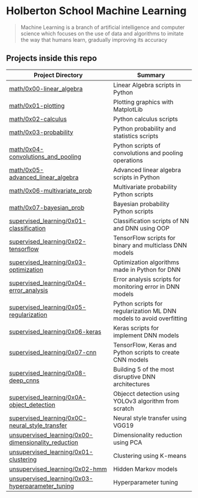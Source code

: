 # Holberton School Machine Learning

> Machine Learning is a branch of artificial intelligence and computer science which focuses on the use of data and algorithms to imitate the way that humans learn, gradually improving its accuracy

## Projects inside this repo

| Project Directory| Summary |
| ------------------------------------|----|
| [math/0x00-linear_algebra](https://github.com/jhonaRiver/holbertonschool-machine_learning/tree/master/math/0x00-linear_algebra)| Linear Algebra scripts in Python |
| [math/0x01-plotting](https://github.com/jhonaRiver/holbertonschool-machine_learning/tree/master/math/0x01-plotting)| Plotting graphics with MatplotLib|
| [math/0x02-calculus](https://github.com/jhonaRiver/holbertonschool-machine_learning/tree/master/math/0x01-plotting)| Python calculus scripts|
| [math/0x03-probability](https://github.com/jhonaRiver/holbertonschool-machine_learning/tree/master/math/0x03-probability)| Python probability and statistics scripts|
| [math/0x04-convolutions_and_pooling](https://github.com/jhonaRiver/holbertonschool-machine_learning/tree/master/math/0x04-convolutions_and_pooling)| Python scripts of convolutions and pooling operations|
| [math/0x05-advanced_linear_algebra](https://github.com/jhonaRiver/holbertonschool-machine_learning/tree/master/math/0x05-advanced_linear_algebra)| Advanced linear algebra scripts in Python|
| [math/0x06-multivariate_prob](https://github.com/jhonaRiver/holbertonschool-machine_learning/tree/master/math/0x06-multivariate_prob)| Multivariate probability Python scripts|
| [math/0x07-bayesian_prob](https://github.com/jhonaRiver/holbertonschool-machine_learning/tree/master/math/0x07-bayesian_prob)| Bayesian probability Python scripts|
| [supervised_learning/0x01-classification](https://github.com/jhonaRiver/holbertonschool-machine_learning/tree/master/supervised_learning/0x01-classification)| Classification scripts of NN and DNN using OOP|
| [supervised_learning/0x02-tensorflow](https://github.com/jhonaRiver/holbertonschool-machine_learning/tree/master/supervised_learning/0x02-tensorflow)| TensorFlow scripts for binary and multiclass DNN models|
| [supervised_learning/0x03-optimization](https://github.com/jhonaRiver/holbertonschool-machine_learning/tree/master/supervised_learning/0x03-optimization)| Optimization algorithms made in Python for DNN|
| [supervised_learning/0x04-error_analysis](https://github.com/jhonaRiver/holbertonschool-machine_learning/tree/master/supervised_learning/0x04-error_analysis)| Error analysis scripts for monitoring error in DNN models|
| [supervised_learning/0x05-regularization](https://github.com/jhonaRiver/holbertonschool-machine_learning/tree/master/supervised_learning/0x05-regularization)| Python scripts for regularization ML DNN models to avoid overfitting|
| [supervised_learning/0x06-keras](https://github.com/jhonaRiver/holbertonschool-machine_learning/tree/master/supervised_learning/0x06-keras)| Keras scripts for implement DNN models|
| [supervised_learning/0x07-cnn](https://github.com/jhonaRiver/holbertonschool-machine_learning/tree/master/supervised_learning/0x07-cnn)| TensorFlow, Keras and Python scripts to create CNN models|
| [supervised_learning/0x08-deep_cnns](https://github.com/jhonaRiver/holbertonschool-machine_learning/tree/master/supervised_learning/0x08-deep_cnns)| Building 5 of the most disruptive DNN architectures|
| [supervised_learning/0x0A-object_detection](https://github.com/jhonaRiver/holbertonschool-machine_learning/tree/master/supervised_learning/0x0A-object_detection)| Objecct detection using YOLOv3 algorithm from scratch|
| [supervised_learning/0x0C-neural_style_transfer](https://github.com/jhonaRiver/holbertonschool-machine_learning/tree/master/supervised_learning/0x0C-neural_style_transfer)| Neural style transfer using VGG19|
| [unsupervised_learning/0x00-dimensionality_reduction](https://github.com/jhonaRiver/holbertonschool-machine_learning/tree/master/unsupervised_learning/0x00-dimensionality_reduction)| Dimensionality reduction using PCA|
| [unsupervised_learning/0x01-clustering](https://github.com/jhonaRiver/holbertonschool-machine_learning/tree/master/unsupervised_learning/0x01-clustering)| Clustering using K-means|
| [unsupervised_learning/0x02-hmm](https://github.com/jhonaRiver/holbertonschool-machine_learning/tree/master/unsupervised_learning/0x02-hmm)| Hidden Markov models|
| [unsupervised_learning/0x03-hyperparameter_tuning]()| Hyperparameter tuning|
